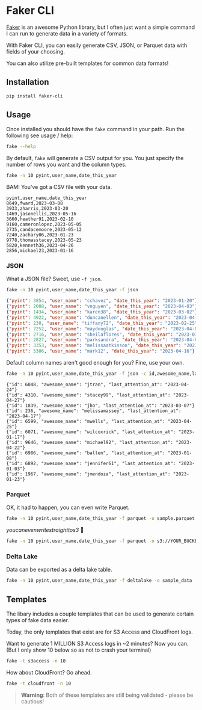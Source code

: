 # Faker CLI

[Faker](https://faker.readthedocs.io/en/master/) is an awesome Python library, but I often just want a simple command I can run to generate data in a variety of formats.

With Faker CLI, you can easily generate CSV, JSON, or Parquet data with fields of your choosing.

You can also utilize pre-built templates for common data formats!

## Installation

```bash
pip install faker-cli
```

## Usage

Once installed you should have the `fake` command in your path. Run the following see usage / help:

```bash
fake --help
```

By default, `fake` will generate a CSV output for you. You just specify the number of rows you want and the column types.

```bash
fake -n 10 pyint,user_name,date_this_year
```

BAM! You've got a CSV file with your data.

```
pyint,user_name,date_this_year
8649,fward,2023-03-08
3933,zharris,2023-03-20
1469,jasonellis,2023-05-16
3660,heather91,2023-02-10
9160,cameronlopez,2023-05-05
2735,candacemoore,2023-05-12
7240,zachary06,2023-01-23
9778,thomasstacey,2023-05-23
5820,kenneth36,2023-04-26
2856,michael23,2023-01-16
```

### JSON

Wnat a JSON file? Sweet, use `-f json`.

```bash
fake -n 10 pyint,user_name,date_this_year -f json
```

```json
{"pyint": 3854, "user_name": "cchavez", "date_this_year": "2023-01-20"}
{"pyint": 2008, "user_name": "vnguyen", "date_this_year": "2023-04-03"}
{"pyint": 1434, "user_name": "karen38", "date_this_year": "2023-03-02"}
{"pyint": 4922, "user_name": "duncanellen", "date_this_year": "2023-04-22"}
{"pyint": 230, "user_name": "tiffany72", "date_this_year": "2023-02-25"}
{"pyint": 7252, "user_name": "maydouglas", "date_this_year": "2023-04-01"}
{"pyint": 2716, "user_name": "sheilaflores", "date_this_year": "2023-03-20"}
{"pyint": 2827, "user_name": "parksandra", "date_this_year": "2023-04-01"}
{"pyint": 3353, "user_name": "melissaatkinson", "date_this_year": "2023-02-10"}
{"pyint": 5306, "user_name": "mark12", "date_this_year": "2023-04-16"}
```

Default column names aren't good enough for you? Fine, use your own.

```bash
fake -n 10 pyint,user_name,date_this_year -f json -c id,awesome_name,last_attention_at
```

```
{"id": 6048, "awesome_name": "jtran", "last_attention_at": "2023-04-24"}
{"id": 4310, "awesome_name": "stacey99", "last_attention_at": "2023-04-27"}
{"id": 1839, "awesome_name": "jho", "last_attention_at": "2023-03-07"}
{"id": 236, "awesome_name": "melissamassey", "last_attention_at": "2023-04-17"}
{"id": 6599, "awesome_name": "mwells", "last_attention_at": "2023-04-25"}
{"id": 6071, "awesome_name": "wilcoxrick", "last_attention_at": "2023-01-17"}
{"id": 9646, "awesome_name": "michael92", "last_attention_at": "2023-04-22"}
{"id": 6986, "awesome_name": "ballen", "last_attention_at": "2023-01-08"}
{"id": 6892, "awesome_name": "jennifer61", "last_attention_at": "2023-01-03"}
{"id": 1967, "awesome_name": "jmendoza", "last_attention_at": "2023-01-23"}
```

### Parquet

OK, it had to happen, you can even write Parquet. 

```bash
fake -n 10 pyint,user_name,date_this_year -f parquet -o sample.parquet
```

_youcanevenwritestraighttos3_ 🤭

```bash
fake -n 10 pyint,user_name,date_this_year -f parquet -o s3://YOUR_BUCKET/data/sample.parquet
```

### Delta Lake

Data can be exported as a delta lake table.  

```bash
fake -n 10 pyint,user_name,date_this_year -f deltalake -o sample_data
```


## Templates

The libary includes a couple templates that can be used to generate certain types of fake data easier.

Today, the only templates that exist are for S3 Access and CloudFront logs.

Want to generate 1 MILLION S3 Access logs in ~2 minutes? Now you can. (But I only show 10 below so as not to crash your terminal)

```bash
fake -t s3access -n 10
```

How about CloudFront? Go ahead.

```bash
fake -t cloudfront -n 10
```

> **Warning**: Both of these templates are still being validated - please be cautious!